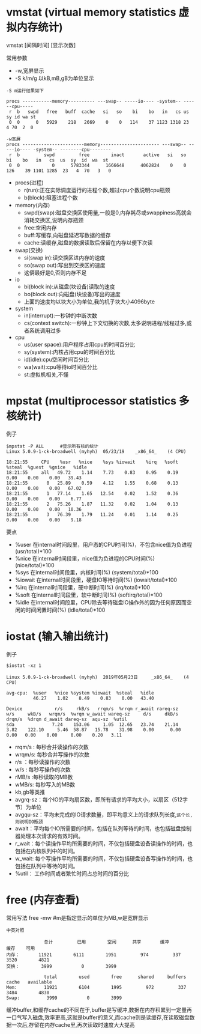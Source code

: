 # vmstat (virtual memory statistics 虚拟内存统计)

vmstat [间隔时间] [显示次数]

常用参数
* -w,宽屏显示
* -S k/m/g 以kB,mB,gB为单位显示

```
-S m运行结果如下

procs -----------memory---------- ---swap-- -----io---- -system-- ------cpu-----
 r  b   swpd   free   buff  cache   si   so    bi    bo   in   cs us sy id wa st
 0  0      0   5929    218   2669    0    0   114    37 1123 1318 23  4 70  2  0

-w宽屏
procs -----------------------memory---------------------- ---swap-- -----io---- -system-- --------cpu--------
 r  b         swpd         free        inact       active   si   so    bi    bo   in   cs  us  sy  id  wa  st
 0  0            0      5783344      1666648      4062824    0    0   126    39 1101 1285  23   4  70   3   0
```

* procs(进程)
  * r(run):正在实际调度运行的进程个数,超过cpu个数说明cpu瓶颈
  * b(block):阻塞进程个数
* memory(内存)
  * swpd(swap):磁盘交换区使用量,一般是0,内存耗尽或swappiness高就会消耗交换区,说明内存瓶颈
  * free:空闲内存
  * buff:写缓存,向磁盘延迟写数据的缓存
  * cache:读缓存,磁盘的数据读取后保留在内存以便下次读
* swap(交换)
  * si(swap in):读交换区进内存的速度
  * so(swap out):写出到交换区的速度
  * 这俩最好是0,否则内存不足
* io
  * bi(block in):从磁盘(块设备)读取的速度
  * bo(block out):向磁盘(块设备)写出的速度
  * 上面的速度均以块大小为单位,我的机子块大小4096byte
* system
  * in(interrupt):一秒钟的中断次数
  * cs(context switch):一秒钟上下文切换的次数,太多说明进程/线程过多,或者系统调用过多
* cpu
  * us(user space):用户程序占用cpu的时间百分比
  * sy(system):内核占用cpu的时间百分比
  * id(idle):cpu空闲时间百分比
  * wa(wait):cpu等待io时间百分比
  * st:虚拟机相关,不懂

# mpstat (multiprocessor statistics 多核统计)

例子
```
$mpstat -P ALL      #显示所有核的统计
Linux 5.0.9-1-ck-broadwell (myhyh) 	05/23/19 	_x86_64_	(4 CPU)

18:21:55     CPU    %usr   %nice    %sys %iowait    %irq   %soft  %steal  %guest  %gnice   %idle
18:21:55     all   49.72    1.14    7.73    0.83    0.95    0.19    0.00    0.00    0.00   39.43
18:21:55       0   25.89    0.59    4.12    1.55    0.68    0.13    0.00    0.00    0.00   67.02
18:21:55       1   77.14    1.65   12.54    0.02    1.52    0.36    0.00    0.00    0.00    6.77
18:21:55       2   75.26    1.87   11.32    0.02    1.04    0.13    0.00    0.00    0.00   10.36
18:21:55       3   76.39    1.79   11.24    0.01    1.14    0.25    0.00    0.00    0.00    9.18
```
要点
* %user      在internal时间段里，用户态的CPU时间(%)，不包含nice值为负进程  (usr/total)*100
* %nice      在internal时间段里，nice值为负进程的CPU时间(%)   (nice/total)*100
* %sys       在internal时间段里，内核时间(%)       (system/total)*100
* %iowait    在internal时间段里，硬盘IO等待时间(%) (iowait/total)*100
* %irq         在internal时间段里，硬中断时间(%)     (irq/total)*100
* %soft       在internal时间段里，软中断时间(%)     (softirq/total)*100
* %idle       在internal时间段里，CPU除去等待磁盘IO操作外的因为任何原因而空闲的时间闲置时间(%) (idle/total)*100


# iostat (输入输出统计)

例子
```
$iostat -xz 1

Linux 5.0.9-1-ck-broadwell (myhyh) 	2019年05月23日 	_x86_64_	(4 CPU)

avg-cpu:  %user   %nice %system %iowait  %steal   %idle
          46.27    1.02    8.49    0.83    0.00   43.40

Device            r/s     rkB/s   rrqm/s  %rrqm r_await rareq-sz     w/s     wkB/s   wrqm/s  %wrqm w_await wareq-sz     d/s     dkB/s   drqm/s  %drqm d_await dareq-sz  aqu-sz  %util
sda              7.24    153.06     1.05  12.65   23.74    21.14    3.82    122.10     5.46  58.87   15.78    31.98    0.00      0.00     0.00   0.00    0.00     0.00    0.20   3.11
```

* rrqm/s : 每秒合并读操作的次数
* wrqm/s: 每秒合并写操作的次数
* r/s ：每秒读操作的次数
* w/s : 每秒写操作的次数
* rMB/s :每秒读取的MB数
* wMB/s: 每秒写入的MB数
* kb,gb等类推
* avgrq-sz：每个IO的平均扇区数，即所有请求的平均大小，以扇区（512字节）为单位
* avgqu-sz：平均未完成的IO请求数量，即平均意义上的请求队列长度,`这个长,则说明IO瓶颈`
* await：平均每个IO所需要的时间，包括在队列等待的时间，也包括磁盘控制器处理本次请求的有效时间。
* r_wait：每个读操作平均所需要的时间，不仅包括硬盘设备读操作的时间，也包括在内核队列中的时间。
* w_wait: 每个写操作平均所需要的时间，不仅包括硬盘设备写操作的时间，也包括在队列中等待的时间。
* %util： 工作时间或者繁忙时间占总时间的百分比


# free (内存查看)

常用写法
free -mw     #m是指定显示的单位为MB,w是宽屏显示

```
中英对照

              总计         已用        空闲      共享       缓冲          缓存    可用
内存：       11921        6111        1951         974         337        3520        4821
交换：        3999           0        3999

              total        used        free      shared     buffers       cache   available
Mem:          11921        6104        1995         972         337        3484        4830
Swap:          3999           0        3999

```

缓冲buffer,和缓存cache的不同在于,buffer是写缓冲,数据在内存积累到一定量再一口气写入磁盘,效率更高,这就是buffer的意义,而cache则是读缓存,在读取磁盘数据一次后,存留在内存cache里,再次读取时速度大大提高

